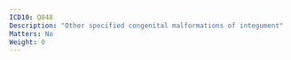 ```yaml
---
ICD10: Q848
Description: "Other specified congenital malformations of integument"
Matters: No
Weight: 0
---
```


